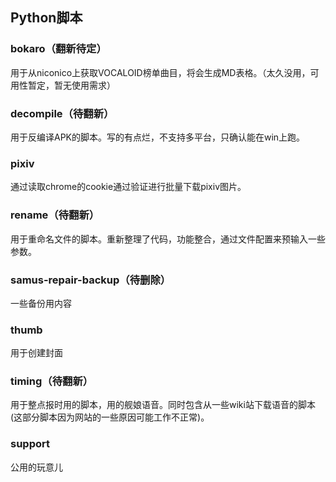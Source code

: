 ﻿## Python脚本

### bokaro（翻新待定）
用于从niconico上获取VOCALOID榜单曲目，将会生成MD表格。（太久没用，可用性暂定，暂无使用需求）

### decompile（待翻新）
用于反编译APK的脚本。写的有点烂，不支持多平台，只确认能在win上跑。

### pixiv
通过读取chrome的cookie通过验证进行批量下载pixiv图片。

### rename（待翻新）
用于重命名文件的脚本。重新整理了代码，功能整合，通过文件配置来预输入一些参数。

### samus-repair-backup（待删除）
一些备份用内容

### thumb
用于创建封面

### timing（待翻新）
用于整点报时用的脚本，用的舰娘语音。同时包含从一些wiki站下载语音的脚本(这部分脚本因为网站的一些原因可能工作不正常)。

### support
公用的玩意儿
